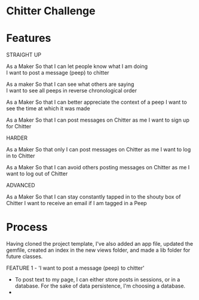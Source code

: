 # Chitter Challenge


# Features

STRAIGHT UP

As a Maker
So that I can let people know what I am doing  
I want to post a message (peep) to chitter

As a maker
So that I can see what others are saying  
I want to see all peeps in reverse chronological order

As a Maker
So that I can better appreciate the context of a peep
I want to see the time at which it was made

As a Maker
So that I can post messages on Chitter as me
I want to sign up for Chitter

HARDER

As a Maker
So that only I can post messages on Chitter as me
I want to log in to Chitter

As a Maker
So that I can avoid others posting messages on Chitter as me
I want to log out of Chitter

ADVANCED

As a Maker
So that I can stay constantly tapped in to the shouty box of Chitter
I want to receive an email if I am tagged in a Peep

# Process

Having cloned the project template, I've also added an app file, updated the gemfile, created an index in the new views folder, and made a lib folder for future classes.


 FEATURE 1 - 'I want to post a message (peep) to chitter'
  - To post text to my page, I can either store posts in sessions, or in a database. For the sake of data persistence, I'm choosing a database.
  -
